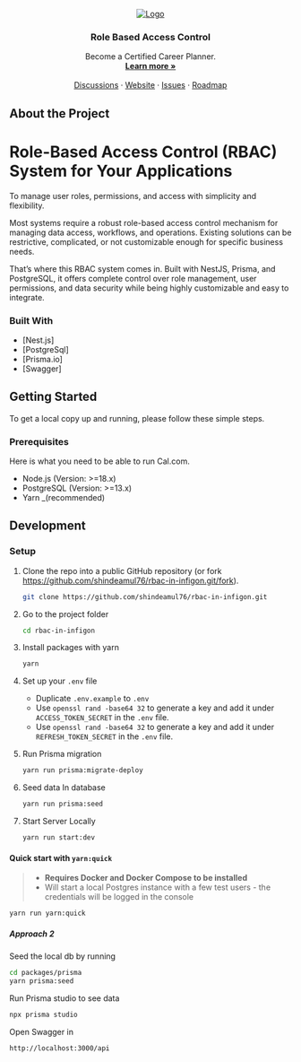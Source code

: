 <!-- PROJECT LOGO -->
<p align="center">
  <a href="https://github.com/shindeamul76/rbac-in-infigon">
   <img src="https://media.licdn.com/dms/image/v2/C4D0BAQFXgqA1XJO9yA/company-logo_200_200/company-logo_200_200/0/1677563696019/infigon_futures_logo?e=2147483647&v=beta&t=tbTMokO31rg-z5PQhRyzl3R4V_Ka8YancsWb0NJbWq0" alt="Logo">
  </a>

  <h3 align="center">Role Based Access Control</h3>

  <p align="center">
    Become a Certified Career Planner.
    <br />
    <a href="https://www.infigonfutures.com/"><strong>Learn more »</strong></a>
    <br />
    <br />
    <a href="https://github.com/shindeamul76/rbac-in-infigon">Discussions</a>
    ·
    <a href="https://www.infigonfutures.com/">Website</a>
    ·
    <a href="https://github.com/shindeamul76/rbac-in-infigon/issues">Issues</a>
    ·
    <a href="https://www.infigonfutures.com/">Roadmap</a>
  </p>
</p>


## About the Project

# Role-Based Access Control (RBAC) System for Your Applications

To manage user roles, permissions, and access with simplicity and flexibility.

Most systems require a robust role-based access control mechanism for managing data access, workflows, and operations. Existing solutions can be restrictive, complicated, or not customizable enough for specific business needs.

That’s where this RBAC system comes in. Built with NestJS, Prisma, and PostgreSQL, it offers complete control over role management, user permissions, and data security while being highly customizable and easy to integrate.


### Built With

- [Nest.js]
- [PostgreSql]
- [Prisma.io]
- [Swagger]

## Getting Started

To get a local copy up and running, please follow these simple steps.

### Prerequisites

Here is what you need to be able to run Cal.com.

- Node.js (Version: >=18.x)
- PostgreSQL (Version: >=13.x)
- Yarn _(recommended)


## Development

### Setup

1. Clone the repo into a public GitHub repository (or fork https://github.com/shindeamul76/rbac-in-infigon.git/fork).

   ```sh
   git clone https://github.com/shindeamul76/rbac-in-infigon.git
   ```

2. Go to the project folder

   ```sh
   cd rbac-in-infigon
   ```

3. Install packages with yarn

   ```sh
   yarn
   ```

4. Set up your `.env` file

   - Duplicate `.env.example` to `.env`
   - Use `openssl rand -base64 32` to generate a key and add it under `ACCESS_TOKEN_SECRET` in the `.env` file.
   - Use `openssl rand -base64 32` to generate a key and add it under `REFRESH_TOKEN_SECRET` in the `.env` file.

5. Run Prisma migration

   ```sh
   yarn run prisma:migrate-deploy
   ```


5. Seed data In database

   ```sh
   yarn run prisma:seed
   ```

6. Start Server Locally

   ```sh
   yarn run start:dev
   ```


#### Quick start with `yarn:quick`

> - **Requires Docker and Docker Compose to be installed**
> - Will start a local Postgres instance with a few test users - the credentials will be logged in the console

```sh
yarn run yarn:quick
```
##### Approach 2

Seed the local db by running

```sh
cd packages/prisma
yarn prisma:seed
```

Run Prisma studio to see data

```sh
npx prisma studio
```


Open Swagger in 

```sh
http://localhost:3000/api
```

